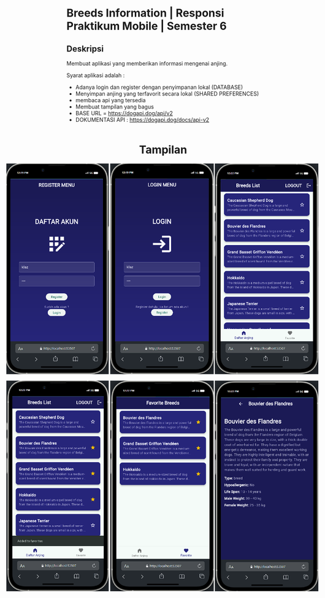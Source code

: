 # Breeds Information | Responsi Praktikum Mobile | Semester 6

## Deskripsi

Membuat aplikasi yang memberikan informasi mengenai anjing.

Syarat aplikasi adalah :

- Adanya login dan register dengan penyimpanan lokal (DATABASE)
- Menyimpan anjing yang terfavorit secara lokal (SHARED PREFERENCES)
- membaca api yang tersedia
- Membuat tampilan yang bagus
- BASE URL = https://dogapi.dog/api/v2
- DOKUMENTASI API : https://dogapi.dog/docs/api-v2

<div align="center" style="display: flex; justify-content: center;">
  <h1>Tampilan</h1>
</div>

<div align="center" style="display: flex; justify-content: center;">
  <img src="./docs/docs1.png" alt="docs1" width="267">&nbsp;
  <img src="./docs/docs2.png" alt="docs2" width="270">&nbsp;
  <img src="./docs/docs3.png" alt="docs2" width="270">&nbsp;
</div>
<br>
<div align="center" style="display: flex; justify-content: center;">
  <img src="./docs/docs4.png" alt="docs1" width="267">&nbsp;
  <img src="./docs/docs5.png" alt="docs2" width="270">&nbsp;
  <img src="./docs/docs6.png" alt="docs2" width="270">&nbsp;
</div>
